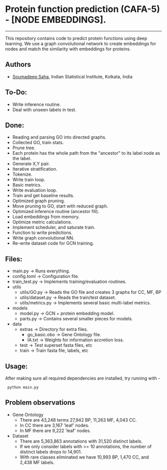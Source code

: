 # Protein function prediction (CAFA-5) - [NODE EMBEDDINGS].
---
This repository contains code to predict protein functions using deep learning.
We use a graph convolutional network to create embeddings for nodes and match the similarity with embeddings for proteins.

## Authors
- [Soumadeep Saha](https://www.github.com/espressovi), Indian Statistical Institute, Kolkata, India

## To-Do:
* Write inference routine.
* Deal with unseen labels in test.

## Done:
* Reading and parsing GO into directed graphs.
* Collected GO, train stats.
* Prune tree.
* Each protein has the whole path from the "ancestor" to its label node as the label.
* Generate X,Y pair.
* Iterative stratification.
* Tokenize.
* Write train loop.
* Basic metrics.
* Write evaluation loop.
* Train and get baseline results.
* Optimized graph pruning.
* Move pruning to GO, start with reduced graph.
* Optimized inference routine (ancestor fill).
* Load embeddings from memory.
* Optimize metric calculations.
* Implement scheduler, and saturate train.
* Function to write predictions.
* Write graph convolutional NN.
* Re-write dataset code for GCN training.

## Files:
- main.py               -> Runs everything.
- config.toml           -> Configuration file.
- train_test.py         -> Implements training/evaluation routines.
- utils
  - utils/GO.py         -> Reads the GO file and creates 3 graphs for CC, MF, BP
  - utils/dataset.py    -> Reads the train/test dataset.
  - utils/metrics.py    -> Implements several basic multi-label metrics.
- models
  - model.py            -> GCN + protein embedding model.
  - parts.py            -> Contains several smaller pieces for models.
- data
  - extras              -> Directory for extra files.
    - go_basic.obo      -> Gene Ontology file.
    - IA.txt            -> Weights for information accretion loss.
  - test                -> Test superset fasta files, etc
  - train               -> Train fasta file, labels, etc

## Usage:
After making sure all required dependencies are installed, try running with - 

``` python main.py```


## Problem observations
- Gene Ontology
  - There are 43,248 terms 27,942 BP, 11,263 MF, 4,043 CC.
  - In CC there are 3,167 'leaf' nodes.
  - In MF there are 9,222 'leaf' nodes.
- Dataset
  - There are 5,363,863 annotations with 31,520 distinct labels.
  - If we only consider labels with >= 10 annotations, the number of distinct labels drops to 14,901.
  - With rare classes eliminated we have 10,993 BP, 1,470 CC, and 2,438 MF labels.
